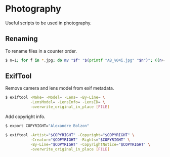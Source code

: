 # Photography

Useful scripts to be used in photography.

## Renaming

To rename files in a counter order.

```sh
$ n=1; for f in *.jpg; do mv "$f" "$(printf "AB_%04i.jpg" "$n")"; ((n++)); done
```

## ExifTool

Remove camera and lens model from exif metadata.

```sh
$ exiftool -Make= -Model= -Lens= -By-Line= \
           -LensModel= -LensInfo= -LensID= \
           -overwrite_original_in_place [FILE]
```

Add copyright info.

```sh
$ export COPYRIGHT="Alexandre Bolzon"

$ exiftool -Artist="$COPYRIGHT" -Copyright="$COPYRIGHT" \
           -Creator="$COPYRIGHT" -Rights="$COPYRIGHT" \
           -By-Line="$COPYRIGHT" -CopyrightNotice="$COPYRIGHT" \
           -overwrite_original_in_place [FILE]
```